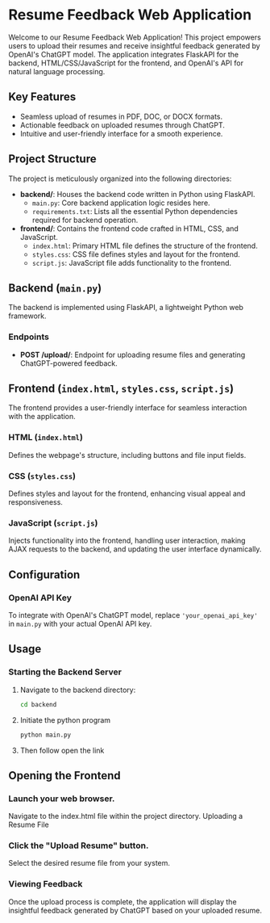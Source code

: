 # Resume Feedback Web Application

Welcome to our Resume Feedback Web Application! This project empowers users to upload their resumes and receive insightful feedback generated by OpenAI's ChatGPT model. The application integrates FlaskAPI for the backend, HTML/CSS/JavaScript for the frontend, and OpenAI's API for natural language processing.

## Key Features

- Seamless upload of resumes in PDF, DOC, or DOCX formats.
- Actionable feedback on uploaded resumes through ChatGPT.
- Intuitive and user-friendly interface for a smooth experience.

## Project Structure

The project is meticulously organized into the following directories:

- **backend/**: Houses the backend code written in Python using FlaskAPI.
  - `main.py`: Core backend application logic resides here.
  - `requirements.txt`: Lists all the essential Python dependencies required for backend operation.
- **frontend/**: Contains the frontend code crafted in HTML, CSS, and JavaScript.
  - `index.html`: Primary HTML file defines the structure of the frontend.
  - `styles.css`: CSS file defines styles and layout for the frontend.
  - `script.js`: JavaScript file adds functionality to the frontend.

## Backend (`main.py`)

The backend is implemented using FlaskAPI, a lightweight Python web framework.

### Endpoints

- **POST /upload/**: Endpoint for uploading resume files and generating ChatGPT-powered feedback.

## Frontend (`index.html`, `styles.css`, `script.js`)

The frontend provides a user-friendly interface for seamless interaction with the application.

### HTML (`index.html`)

Defines the webpage's structure, including buttons and file input fields.

### CSS (`styles.css`)

Defines styles and layout for the frontend, enhancing visual appeal and responsiveness.

### JavaScript (`script.js`)

Injects functionality into the frontend, handling user interaction, making AJAX requests to the backend, and updating the user interface dynamically.

## Configuration

### OpenAI API Key

To integrate with OpenAI's ChatGPT model, replace `'your_openai_api_key'` in `main.py` with your actual OpenAI API key.

## Usage

### Starting the Backend Server

1. Navigate to the backend directory:
   ```bash
   cd backend
2. Initiate the python program
    ```python
    python main.py
3. Then follow open the link

## Opening the Frontend

### Launch your web browser.
Navigate to the index.html file within the project directory.
Uploading a Resume File
### Click the "Upload Resume" button.
Select the desired resume file from your system.
### Viewing Feedback
Once the upload process is complete, the application will display the insightful feedback generated by ChatGPT based on your uploaded resume.

